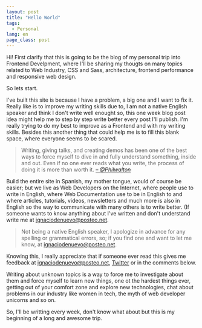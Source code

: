 ```yaml
---
layout: post
title: "Hello World"
tags:
  - Personal
lang: en
page_class: post
---
```


Hi! First clarify that this is going to be the blog of my personal trip into Frontend Develpment, where I'll be sharing my thougts on many topics related to Web Industry, CSS and Sass, architecture, frontend performance and responsive web design.

So lets start.

I've built this site is because I have a problem, a big one and I want to fix it. Really like is to improve my writing skills due to, I am not a native English speaker and think I don't write well enought so, this one week blog post idea might help me to step by step write better every post I'll publish. I'm really trying to do my best to improve as a Frontend and with my writing skills. Besides this another thing that could help me is to fill this blank space, where everyone seems to be scared.

<blockquote class="quote">
    <span>Writing, giving talks, and creating demos has been one of the best ways to force myself to dive in and fully understand something, inside and out. Even if no one ever reads what you write, the process of doing it is more than worth it.</span>
    <cite><a class="link link--special" href="https://twitter.com/philwalton" target="_blank" rel="noopener">– @Philwalton</a></cite>
</blockquote>

Build the entire site in Spanish, my mother tongue, would of course be easier; but we live as Web Developers on the Internet, where people use to write in English, where Web Documentation use to be in English to and where articles, tutorials, videos, newsletters and much more is also in English so the way to communicate with many others is to write better. (If someone wants to know anything about I've written and don't understand write me at <a class="link link--special" href="mailto:ignaciodenuevo@posteo.net" target="_blank" rel="noopener">ignaciodenuevo@posteo.net</a>.

  <blockquote class="quote">
    <span>Not being a native English speaker, I apologize in advance for any spelling or grammatical errors, so; if you find one and want to let me know, at <a class="link link--special" href="mailto:ignaciodenuevo@posteo.net" target="_blank" rel="noopener">ignaciodenuevo@posteo.net</a>.
    </span>
  </blockquote>

Knowing this, I really appreciate that if someone ever read this gives me feedback at <a class="link link--special" href="mailto:ignaciodenuevo@posteo.net" target="_blank" rel="noopener">ignaciodenuevo@posteo.net</a>, <a class="link link--special" href="{{ site.twitter }}" target="_blank" rel="noopener">Twitter</a> or in the comments below.

Writing about unknown topics is a way to force me to investigate about them and force myself to learn new things, one ot the hardest things ever, getting out of your comfort zone and explore new technologies, chat about problems in our industry like women in tech, the myth of web developer unicorns and so on.

So, I'll be writting every week, don't know what about but this is my beginning of a long and awesome trip.
